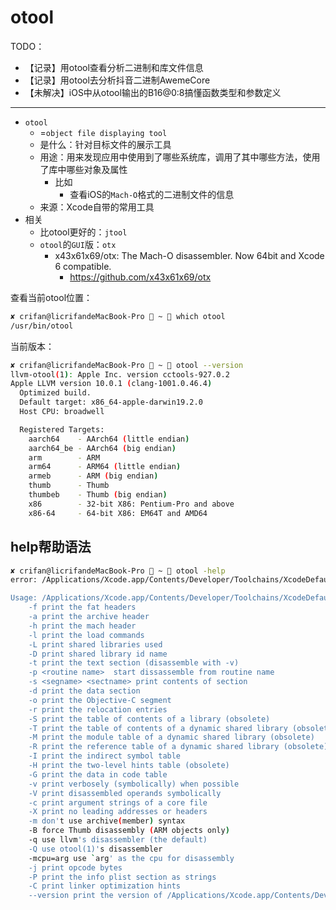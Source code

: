# otool

TODO：

* 【记录】用otool查看分析二进制和库文件信息
* 【记录】用otool去分析抖音二进制AwemeCore
* 【未解决】iOS中从otool输出的B16@0:8搞懂函数类型和参数定义

---

* `otool`
  * =`object file displaying tool`
  * 是什么：针对目标文件的展示工具
  * 用途：用来发现应用中使用到了哪些系统库，调用了其中哪些方法，使用了库中哪些对象及属性
    * 比如
      * 查看iOS的`Mach-O`格式的二进制文件的信息
  * 来源：Xcode自带的常用工具
* 相关
  * 比otool更好的：`jtool`
  * `otool`的`GUI`版：`otx`
    * x43x61x69/otx: The Mach-O disassembler. Now 64bit and Xcode 6 compatible.
      * https://github.com/x43x61x69/otx

查看当前otool位置：

```bash
✘ crifan@licrifandeMacBook-Pro  ~  which otool
/usr/bin/otool
```

当前版本：

```bash
✘ crifan@licrifandeMacBook-Pro  ~  otool --version
llvm-otool(1): Apple Inc. version cctools-927.0.2
Apple LLVM version 10.0.1 (clang-1001.0.46.4)
  Optimized build.
  Default target: x86_64-apple-darwin19.2.0
  Host CPU: broadwell

  Registered Targets:
    aarch64    - AArch64 (little endian)
    aarch64_be - AArch64 (big endian)
    arm        - ARM
    arm64      - ARM64 (little endian)
    armeb      - ARM (big endian)
    thumb      - Thumb
    thumbeb    - Thumb (big endian)
    x86        - 32-bit X86: Pentium-Pro and above
    x86-64     - 64-bit X86: EM64T and AMD64
```

## help帮助语法

```bash
✘ crifan@licrifandeMacBook-Pro  ~  otool -help
error: /Applications/Xcode.app/Contents/Developer/Toolchains/XcodeDefault.xctoolchain/usr/bin/otool: unknown char `p' in flag -help

Usage: /Applications/Xcode.app/Contents/Developer/Toolchains/XcodeDefault.xctoolchain/usr/bin/otool [-arch arch_type] [-fahlLDtdorSTMRIHGvVcXmqQjCP] [-mcpu=arg] [--version] <object file> ...
    -f print the fat headers
    -a print the archive header
    -h print the mach header
    -l print the load commands
    -L print shared libraries used
    -D print shared library id name
    -t print the text section (disassemble with -v)
    -p <routine name>  start dissassemble from routine name
    -s <segname> <sectname> print contents of section
    -d print the data section
    -o print the Objective-C segment
    -r print the relocation entries
    -S print the table of contents of a library (obsolete)
    -T print the table of contents of a dynamic shared library (obsolete)
    -M print the module table of a dynamic shared library (obsolete)
    -R print the reference table of a dynamic shared library (obsolete)
    -I print the indirect symbol table
    -H print the two-level hints table (obsolete)
    -G print the data in code table
    -v print verbosely (symbolically) when possible
    -V print disassembled operands symbolically
    -c print argument strings of a core file
    -X print no leading addresses or headers
    -m don't use archive(member) syntax
    -B force Thumb disassembly (ARM objects only)
    -q use llvm's disassembler (the default)
    -Q use otool(1)'s disassembler
    -mcpu=arg use `arg' as the cpu for disassembly
    -j print opcode bytes
    -P print the info plist section as strings
    -C print linker optimization hints
    --version print the version of /Applications/Xcode.app/Contents/Developer/Toolchains/XcodeDefault.xctoolchain/usr/bin/otool
```
